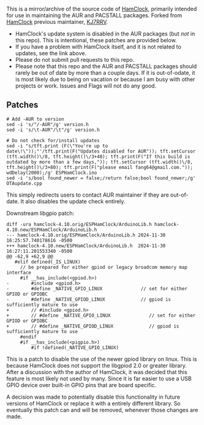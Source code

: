 This is a mirror/archive of the source code of [HamClock](https://clearskyinstitute.com/ham/HamClock), primarily intended for use in maintaining the AUR and PACSTALL packages. Forked from [HamClock](https://github.com/kj7rrv/hamclock) previous maintainer, [KJ7RRV](https://github.com/kj7rrv).

* HamClock's update system is disabled in the AUR packages (but *not* in this repo). This is intentional, these patches are provided below.
* If you have a problem with HamClock itself, and it is not related to updates, see the link above.
* Please do not submit pull requests to this repo.
* Please note that this repo and the AUR and PACSTALL packages should rarely be out of date by more than a couple days. If it is out-of-odate, it is most likely due to being on vacation or because I am busy with other projects or work. Issues and Flags will not do any good.

## Patches

```
# Add -AUR to version
sed -i 's/"/-AUR"/g' version.h
sed -i 's/\t-AUR"/\t"/g' version.h

# Do not check for/install updates
sed -i "s/tft.print (F(\"You're up to date\!\"));"'/tft.print(F("Updates disabled for AUR")); tft.setCursor (tft.width()\/8, tft.height()\/3+40); tft.print(F("If this build is outdated by more than a few days,")); tft.setCursor (tft.width()\/8, tft.height()\/3+80); tft.print(F("please email fang64@gmail.com.")); wdDelay(2000);/g' ESPHamClock.ino
sed -i 's/bool found_newer = false;/return false;bool found_newer;/g' OTAupdate.cpp
```
This simply redirects users to contact AUR maintainer if they are out-of-date. It also disables the update check entirely.

Downstream libgpio patch:

```
diff -ura hamclock-4.10.orig/ESPHamClock/ArduinoLib.h hamclock-4.10.new/ESPHamClock/ArduinoLib.h
--- hamclock-4.10.orig/ESPHamClock/ArduinoLib.h	2024-11-30 16:25:57.740178616 -0500
+++ hamclock-4.10.new/ESPHamClock/ArduinoLib.h	2024-11-30 16:27:11.201553340 -0500
@@ -62,9 +62,9 @@
   #elif defined(_IS_LINUX)
     // be prepared for either gpiod or legacy broadcom memory map interface
     #if __has_include(<gpiod.h>)
-        #include <gpiod.h>
-        #define _NATIVE_GPIO_LINUX              // set for either GPIOD or GPIOBC
-        #define _NATIVE_GPIOD_LINUX             // gpiod is sufficiently mature to use
+        // #include <gpiod.h>
+        // #define _NATIVE_GPIO_LINUX              // set for either GPIOD or GPIOBC
+        // #define _NATIVE_GPIOD_LINUX             // gpiod is sufficiently mature to use
     #endif
     #if __has_include(<pigpio.h>)
         #if !defined(_NATIVE_GPIO_LINUX)
```
This is a patch to disable the use of the newer gpiod library on linux. This is because HamClock does not support the libgpiod 2.0 or greater library. After a discussion with the author of HamClock, it was decided that this feature is most likely not used by many. Since it is far easier to use a USB GPIO device over built-in GPIO pins that are board specific. 

A decision was made to potentially disable this functionality in future versions of HamClock or replace it with a entirely different library. So eventually this patch can and will be removed, whenever those changes are made.

